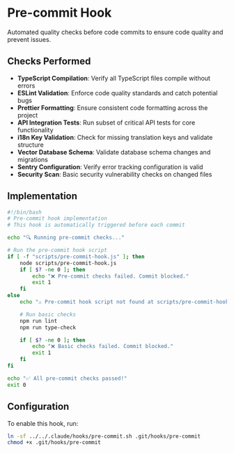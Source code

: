 # Pre-commit Hook

Automated quality checks before code commits to ensure code quality and prevent issues.

## Checks Performed

- **TypeScript Compilation**: Verify all TypeScript files compile without errors
- **ESLint Validation**: Enforce code quality standards and catch potential bugs
- **Prettier Formatting**: Ensure consistent code formatting across the project
- **API Integration Tests**: Run subset of critical API tests for core functionality
- **i18n Key Validation**: Check for missing translation keys and validate structure
- **Vector Database Schema**: Validate database schema changes and migrations
- **Sentry Configuration**: Verify error tracking configuration is valid
- **Security Scan**: Basic security vulnerability checks on changed files

## Implementation

```bash
#!/bin/bash
# Pre-commit hook implementation
# This hook is automatically triggered before each commit

echo "🔍 Running pre-commit checks..."

# Run the pre-commit hook script
if [ -f "scripts/pre-commit-hook.js" ]; then
    node scripts/pre-commit-hook.js
    if [ $? -ne 0 ]; then
        echo "❌ Pre-commit checks failed. Commit blocked."
        exit 1
    fi
else
    echo "⚠️ Pre-commit hook script not found at scripts/pre-commit-hook.js"

    # Run basic checks
    npm run lint
    npm run type-check

    if [ $? -ne 0 ]; then
        echo "❌ Basic checks failed. Commit blocked."
        exit 1
    fi
fi

echo "✅ All pre-commit checks passed!"
exit 0
```

## Configuration

To enable this hook, run:
```bash
ln -sf ../../.claude/hooks/pre-commit.sh .git/hooks/pre-commit
chmod +x .git/hooks/pre-commit
```
